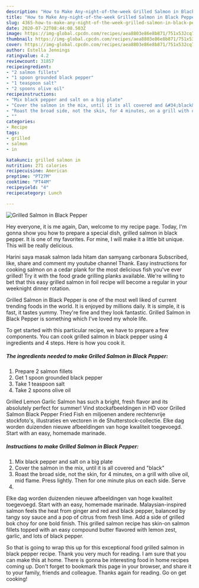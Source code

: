 ```yaml
---
description: "How to Make Any-night-of-the-week Grilled Salmon in Black Pepper"
title: "How to Make Any-night-of-the-week Grilled Salmon in Black Pepper"
slug: 4365-how-to-make-any-night-of-the-week-grilled-salmon-in-black-pepper
date: 2020-07-22T08:44:08.503Z
image: https://img-global.cpcdn.com/recipes/aea8803e86e8b871/751x532cq70/grilled-salmon-in-black-pepper-recipe-main-photo.jpg
thumbnail: https://img-global.cpcdn.com/recipes/aea8803e86e8b871/751x532cq70/grilled-salmon-in-black-pepper-recipe-main-photo.jpg
cover: https://img-global.cpcdn.com/recipes/aea8803e86e8b871/751x532cq70/grilled-salmon-in-black-pepper-recipe-main-photo.jpg
author: Estella Jennings
ratingvalue: 4.2
reviewcount: 31857
recipeingredient:
- "2 salmon fillets"
- "1 spoon grounded black pepper"
- "1 teaspoon salt"
- "2 spoons olive oil"
recipeinstructions:
- "Mix black pepper and salt on a big plate"
- "Cover the salmon in the mix, until it is all covered and &#34;black&#34;"
- "Roast the broad side, not the skin, for 4 minutes, on a grill with olive oil, mid flame. Press lightly. Then for one minute plus on each side. Serve"
- ""
categories:
- Recipe
tags:
- grilled
- salmon
- in

katakunci: grilled salmon in 
nutrition: 271 calories
recipecuisine: American
preptime: "PT27M"
cooktime: "PT44M"
recipeyield: "4"
recipecategory: Lunch

---
```



![Grilled Salmon in Black Pepper](https://img-global.cpcdn.com/recipes/aea8803e86e8b871/751x532cq70/grilled-salmon-in-black-pepper-recipe-main-photo.jpg)

Hey everyone, it is me again, Dan, welcome to my recipe page. Today, I'm gonna show you how to prepare a special dish, grilled salmon in black pepper. It is one of my favorites. For mine, I will make it a little bit unique. This will be really delicious.

Harini saya masak salmon lada hitam dan samyang carbonara Subscribed, like, share and comment my youtube channel Thank. Easy instructions for cooking salmon on a cedar plank for the most delicious fish you&#39;ve ever grilled! Try it with the food grade grilling planks available. We&#39;re willing to bet that this easy grilled salmon in foil recipe will become a regular in your weeknight dinner rotation.

Grilled Salmon in Black Pepper is one of the most well liked of current trending foods in the world. It is enjoyed by millions daily. It is simple, it is fast, it tastes yummy. They're fine and they look fantastic. Grilled Salmon in Black Pepper is something which I've loved my whole life.


To get started with this particular recipe, we have to prepare a few components. You can cook grilled salmon in black pepper using 4 ingredients and 4 steps. Here is how you cook it.

<!--inarticleads1-->

##### The ingredients needed to make Grilled Salmon in Black Pepper:

1. Prepare 2 salmon fillets
1. Get 1 spoon grounded black pepper
1. Take 1 teaspoon salt
1. Take 2 spoons olive oil


Grilled Lemon Garlic Salmon has such a bright, fresh flavor and its absolutely perfect for summer! Vind stockafbeeldingen in HD voor Grilled Salmon Black Pepper Fried Fish en miljoenen andere rechtenvrije stockfoto&#39;s, illustraties en vectoren in de Shutterstock-collectie. Elke dag worden duizenden nieuwe afbeeldingen van hoge kwaliteit toegevoegd. Start with an easy, homemade marinade. 

<!--inarticleads2-->

##### Instructions to make Grilled Salmon in Black Pepper:

1. Mix black pepper and salt on a big plate
1. Cover the salmon in the mix, until it is all covered and &#34;black&#34;
1. Roast the broad side, not the skin, for 4 minutes, on a grill with olive oil, mid flame. Press lightly. Then for one minute plus on each side. Serve
1. 


Elke dag worden duizenden nieuwe afbeeldingen van hoge kwaliteit toegevoegd. Start with an easy, homemade marinade. Malaysian-inspired salmon feels the heat from ginger and red and black pepper, balanced by tangy soy sauce and a pop of citrus from fresh lime. Add a side of grilled bok choy for one bold finish. This grilled salmon recipe has skin-on salmon fillets topped with an easy compound butter flavored with lemon zest, garlic, and lots of black pepper. 

So that is going to wrap this up for this exceptional food grilled salmon in black pepper recipe. Thank you very much for reading. I am sure that you can make this at home. There is gonna be interesting food in home recipes coming up. Don't forget to bookmark this page in your browser, and share it to your family, friends and colleague. Thanks again for reading. Go on get cooking!
